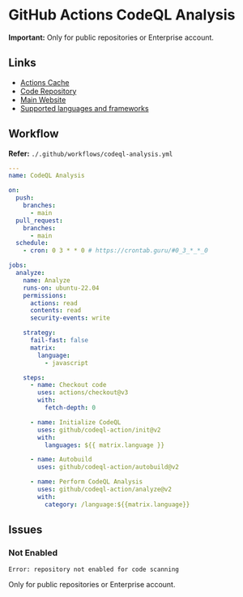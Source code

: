 # GitHub Actions CodeQL Analysis

**Important:** Only for public repositories or Enterprise account.

## Links

- [Actions Cache](https://github.com/actions/cache/blob/main/examples.md#php---composer)
- [Code Repository](https://github.com/github/codeql)
- [Main Website](https://codeql.github.com)
- [Supported languages and frameworks](https://codeql.github.com/docs/codeql-overview/supported-languages-and-frameworks/)

## Workflow

**Refer:** `./.github/workflows/codeql-analysis.yml`

```yml
---
name: CodeQL Analysis

on:
  push:
    branches:
      - main
  pull_request:
    branches:
      - main
  schedule:
    - cron: 0 3 * * 0 # https://crontab.guru/#0_3_*_*_0

jobs:
  analyze:
    name: Analyze
    runs-on: ubuntu-22.04
    permissions:
      actions: read
      contents: read
      security-events: write

    strategy:
      fail-fast: false
      matrix:
        language:
          - javascript

    steps:
      - name: Checkout code
        uses: actions/checkout@v3
        with:
          fetch-depth: 0

      - name: Initialize CodeQL
        uses: github/codeql-action/init@v2
        with:
          languages: ${{ matrix.language }}

      - name: Autobuild
        uses: github/codeql-action/autobuild@v2

      - name: Perform CodeQL Analysis
        uses: github/codeql-action/analyze@v2
        with:
          category: /language:${{matrix.language}}
```

## Issues

### Not Enabled

```log
Error: repository not enabled for code scanning
```

Only for public repositories or Enterprise account.
